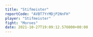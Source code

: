 ```yaml
---
title: "Stifmeister"
reportCode: "AVBT7YrMDjP2NnFH"
player: "Stifmeister"
fight: "Moroes"
date: 2021-10-27T19:09:12.576000+00:00
---
```

